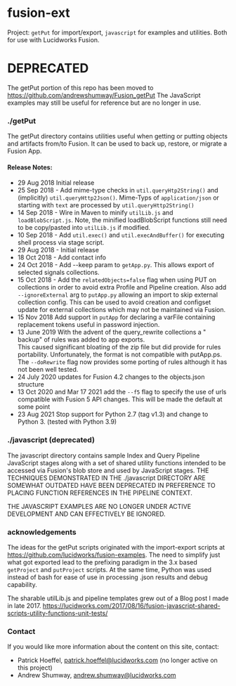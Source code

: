 # fusion-ext
Project: `getPut` for import/export, `javascript` for examples and utilities.  Both for use with Lucidworks Fusion. 

# DEPRECATED
The getPut portion of this repo has been moved to https://github.com/andrewshumway/Fusion_getPut
The JavaScript examples may still be useful for reference but are no longer in use.

### ./getPut
The getPut directory contains utilities useful when getting or putting objects and artifacts from/to Fusion.
It can be used to back up, restore, or migrate a Fusion App.

#### Release Notes:
 * 29 Aug 2018 Initial release
 * 25 Sep 2018 - Add mime-type checks in `util.queryHtp2String()` and (implicitly) `util.queryHttp2Json()`. Mime-Typs of `application/json` or starting with `text` are processed by `util.queryHttp2String()`
 * 14 Sep 2018 - Wire in Maven to minify `utilLib.js` and `loadBlobScript.js`.  Note, the minified loadBlobScript functions still need to be copy/pasted into `utilLib.js` if modified.
 * 10 Sep 2018 -  Add `util.exec()` and `util.execAndBuffer()` for executing shell process via stage script.
 * 29 Aug 2018 - Initial release
 * 18 Oct 2018 - Add contact info
 * 24 Oct 2018 - Add --keep param to `getApp.py`.  This allows export of selected signals collections.
  * 15 Oct 2018 - Add the `relatedObjects=false` flag when using PUT on collections in order to avoid extra Profile and Pipeline creation.
Also add `--ignoreExternal` arg to `putApp.py` allowing an import to skip external collection config.  This can be used to
avoid creation and configset update for external collections which may not be maintained via Fusion.
 * 15 Nov 2018  Add support in `putApp` for declaring a varFile containing replacement tokens useful in password injection.
 * 13 June 2019 With the advent of the query_rewrite collections a "
   backup" of rules was added to app exports.  
   This caused significant bloating of the zip file but did provide for rules portability.  Unfortunately, the format is 
   not compatible with putApp.ps. The `--doRewrite` flag now provides some porting of rules although it has not been well tested.
 * 24 July 2020  updates for Fusion 4.2 changes to the objects.json structure
 * 13 Oct 2020 and Mar 17 2021  add the `--f5` flag to specify the use of urls compatible with Fusion 5 API changes.  This will be made the default at some point
 * 23 Aug 2021 Stop support for Python 2.7 (tag v1.3) and change to Python 3. (tested with Python 3.9)

### ./javascript (deprecated)
The javascript directory contains sample Index and Query Pipeline JavaScript stages
along with a set of shared utility functions intended to be accessed via Fusion's blob store and used by
JavaScript stages. THE TECHNIQUES DEMONSTRATED IN THE ./javascript DIRECTORY ARE SOMEWHAT OUTDATED HAVE BEEN
DEPRECATED IN PREFERENCE TO PLACING FUNCTION REFERENCES IN THE PIPELINE CONTEXT.  

THE JAVASCRIPT EXAMPLES ARE NO LONGER UNDER ACTIVE DEVELOPMENT AND CAN EFFECTIVELY BE IGNORED.

### acknowledgements
The ideas for the getPut scripts originated with the import-export scripts 
at https://github.com/lucidworks/fusion-examples.  The need to simplify 
just what got exported lead to the prefixing paradigm in the 3.x based
`getProject` and `putProject` scripts.  At the same time, Python was used 
instead of bash for ease of use in processing .json results and debug capability.

The sharable utilLib.js and pipeline templates grew out of a Blog post I made
in late 2017. https://lucidworks.com/2017/08/16/fusion-javascript-shared-scripts-utility-functions-unit-tests/

### Contact
If you would like more information about the content on this site, contact:
- Patrick Hoeffel, patrick.hoeffel@lucidworks.com (no longer active on this project)
- Andrew Shumway, andrew.shumway@lucidworks.com
